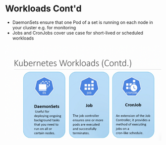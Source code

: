 # Workloads Cont'd

* DaemonSets ensure that one Pod of a set is running on each node in your cluster e.g. for monitoring
* Jobs and CronJobs cover use case for short-lived or scheduled workloads

[![](../media/k8s-workloads-ii.png)](https://medium.com/@vishaldwivedi13/kubernetes-understanding-ecosystem-in-less-than-10-minutes-4142df33b4aa)
